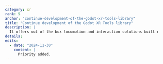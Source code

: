 ```yaml
---
category: xr
rank: 5
anchor: "continue-development-of-the-godot-xr-tools-library"
title: "Continue development of the Godot XR Tools library"
description: |
  It offers out of the box locomotion and interaction solutions built on top of Godots core functionality.
details:
edits:
  - date: "2024-11-30"
    content: |
      Priority added.
---
```

